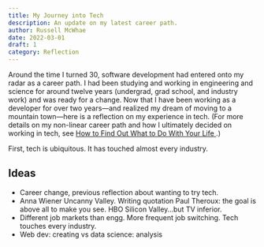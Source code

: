 ```yaml
---
title: My Journey into Tech
description: An update on my latest career path.
author: Russell McWhae
date: 2022-03-01
draft: 1
category: Reflection
---
```


Around the time I turned 30, software development had entered onto my radar as a career path. I had been studying and working in engineering and science for around twelve years (undergrad, grad school, and industry work) and was ready for a change. Now that I have been working as a developer for over two years—and realized my dream of moving to a mountain town—here is a reflection on my experience in tech. (For more details on my non-linear career path and how I ultimately decided on working in tech, see [How to Find Out What to Do With Your Life
](/journal/30-going-on-13#how-to-find-out-what-to-do-with-your-life).)

First, tech is ubiquitous. It has touched almost every industry.

## Ideas

-   Career change, previous reflection about wanting to try tech.
-   Anna Wiener Uncanny Valley. Writing quotation Paul Theroux: the goal is above all to make you see. HBO Silicon Valley…but TV inferior.
-   Different job markets than engg. More frequent job switching. Tech touches every industry.
-   Web dev: creating vs data science: analysis
